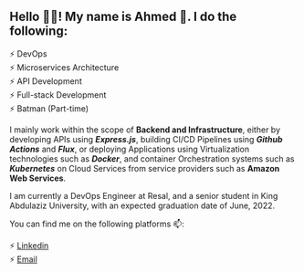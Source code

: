## Hello 👋🏼! My name is Ahmed 🎱. I do the following:

⚡ DevOps\
⚡ Microservices Architecture\
⚡ API Development\
⚡ Full-stack Development\
⚡ Batman (Part-time)


I mainly work within the scope of **Backend and Infrastructure**, either by developing APIs using _**Express.js**_, building CI/CD Pipelines using _**Github Actions**_ and _**Flux**_, or deploying Applications using Virtualization technologies such as _**Docker**_, and container Orchestration systems such as _**Kubernetes**_ on Cloud Services from service providers such as **Amazon Web Services**.


I am currently a DevOps Engineer at Resal, and a senior student in King Abdulaziz University, with an expected graduation date of June, 2022.

You can find me on the following platforms 📫:

⚡ [Linkedin](https://www.linkedin.com/in/ahmed-al-osaimi-03b6181ab/)\
⚡ [Email](mailto:ahmed.fcit88@gmail.com)
